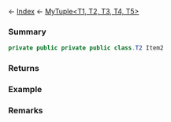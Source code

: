 ← [Index](Api-Index) ← [MyTuple<T1, T2, T3, T4, T5>](VRage.MyTuple`5)

### Summary

```csharp
private public private public class.T2 Item2
```

### Returns

### Example

### Remarks

